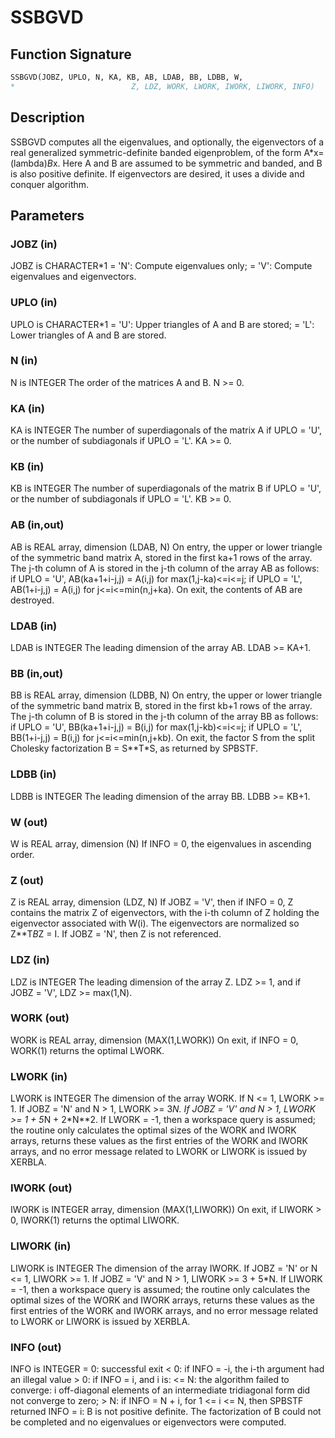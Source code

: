 # SSBGVD

## Function Signature

```fortran
SSBGVD(JOBZ, UPLO, N, KA, KB, AB, LDAB, BB, LDBB, W,
*                          Z, LDZ, WORK, LWORK, IWORK, LIWORK, INFO)
```

## Description


 SSBGVD computes all the eigenvalues, and optionally, the eigenvectors
 of a real generalized symmetric-definite banded eigenproblem, of the
 form A*x=(lambda)*B*x.  Here A and B are assumed to be symmetric and
 banded, and B is also positive definite.  If eigenvectors are
 desired, it uses a divide and conquer algorithm.


## Parameters

### JOBZ (in)

JOBZ is CHARACTER*1 = 'N': Compute eigenvalues only; = 'V': Compute eigenvalues and eigenvectors.

### UPLO (in)

UPLO is CHARACTER*1 = 'U': Upper triangles of A and B are stored; = 'L': Lower triangles of A and B are stored.

### N (in)

N is INTEGER The order of the matrices A and B. N >= 0.

### KA (in)

KA is INTEGER The number of superdiagonals of the matrix A if UPLO = 'U', or the number of subdiagonals if UPLO = 'L'. KA >= 0.

### KB (in)

KB is INTEGER The number of superdiagonals of the matrix B if UPLO = 'U', or the number of subdiagonals if UPLO = 'L'. KB >= 0.

### AB (in,out)

AB is REAL array, dimension (LDAB, N) On entry, the upper or lower triangle of the symmetric band matrix A, stored in the first ka+1 rows of the array. The j-th column of A is stored in the j-th column of the array AB as follows: if UPLO = 'U', AB(ka+1+i-j,j) = A(i,j) for max(1,j-ka)<=i<=j; if UPLO = 'L', AB(1+i-j,j) = A(i,j) for j<=i<=min(n,j+ka). On exit, the contents of AB are destroyed.

### LDAB (in)

LDAB is INTEGER The leading dimension of the array AB. LDAB >= KA+1.

### BB (in,out)

BB is REAL array, dimension (LDBB, N) On entry, the upper or lower triangle of the symmetric band matrix B, stored in the first kb+1 rows of the array. The j-th column of B is stored in the j-th column of the array BB as follows: if UPLO = 'U', BB(ka+1+i-j,j) = B(i,j) for max(1,j-kb)<=i<=j; if UPLO = 'L', BB(1+i-j,j) = B(i,j) for j<=i<=min(n,j+kb). On exit, the factor S from the split Cholesky factorization B = S**T*S, as returned by SPBSTF.

### LDBB (in)

LDBB is INTEGER The leading dimension of the array BB. LDBB >= KB+1.

### W (out)

W is REAL array, dimension (N) If INFO = 0, the eigenvalues in ascending order.

### Z (out)

Z is REAL array, dimension (LDZ, N) If JOBZ = 'V', then if INFO = 0, Z contains the matrix Z of eigenvectors, with the i-th column of Z holding the eigenvector associated with W(i). The eigenvectors are normalized so Z**T*B*Z = I. If JOBZ = 'N', then Z is not referenced.

### LDZ (in)

LDZ is INTEGER The leading dimension of the array Z. LDZ >= 1, and if JOBZ = 'V', LDZ >= max(1,N).

### WORK (out)

WORK is REAL array, dimension (MAX(1,LWORK)) On exit, if INFO = 0, WORK(1) returns the optimal LWORK.

### LWORK (in)

LWORK is INTEGER The dimension of the array WORK. If N <= 1, LWORK >= 1. If JOBZ = 'N' and N > 1, LWORK >= 3*N. If JOBZ = 'V' and N > 1, LWORK >= 1 + 5*N + 2*N**2. If LWORK = -1, then a workspace query is assumed; the routine only calculates the optimal sizes of the WORK and IWORK arrays, returns these values as the first entries of the WORK and IWORK arrays, and no error message related to LWORK or LIWORK is issued by XERBLA.

### IWORK (out)

IWORK is INTEGER array, dimension (MAX(1,LIWORK)) On exit, if LIWORK > 0, IWORK(1) returns the optimal LIWORK.

### LIWORK (in)

LIWORK is INTEGER The dimension of the array IWORK. If JOBZ = 'N' or N <= 1, LIWORK >= 1. If JOBZ = 'V' and N > 1, LIWORK >= 3 + 5*N. If LIWORK = -1, then a workspace query is assumed; the routine only calculates the optimal sizes of the WORK and IWORK arrays, returns these values as the first entries of the WORK and IWORK arrays, and no error message related to LWORK or LIWORK is issued by XERBLA.

### INFO (out)

INFO is INTEGER = 0: successful exit < 0: if INFO = -i, the i-th argument had an illegal value > 0: if INFO = i, and i is: <= N: the algorithm failed to converge: i off-diagonal elements of an intermediate tridiagonal form did not converge to zero; > N: if INFO = N + i, for 1 <= i <= N, then SPBSTF returned INFO = i: B is not positive definite. The factorization of B could not be completed and no eigenvalues or eigenvectors were computed.


